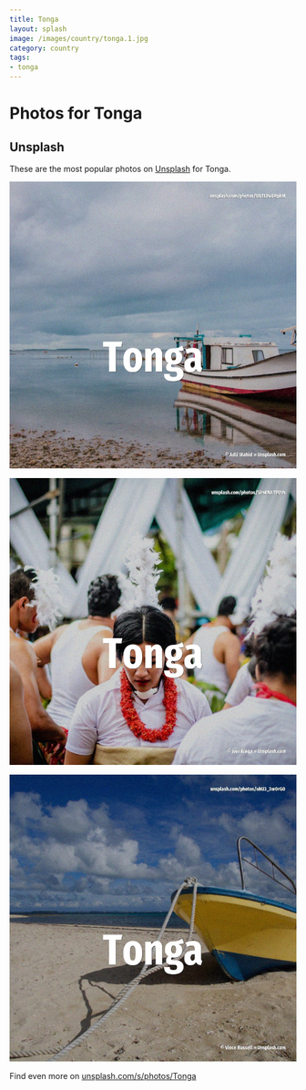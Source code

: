 ```yaml
---
title: Tonga
layout: splash
image: /images/country/tonga.1.jpg
category: country
tags:
- tonga
---
```

# Photos for Tonga

## Unsplash

These are the most popular photos on [Unsplash](https://unsplash.com) for Tonga.

![Tonga](/images/country/tonga.1.jpg)

![Tonga](/images/country/tonga.2.jpg)

![Tonga](/images/country/tonga.3.jpg)

Find even more on [unsplash.com/s/photos/Tonga](https://unsplash.com/s/photos/Tonga)